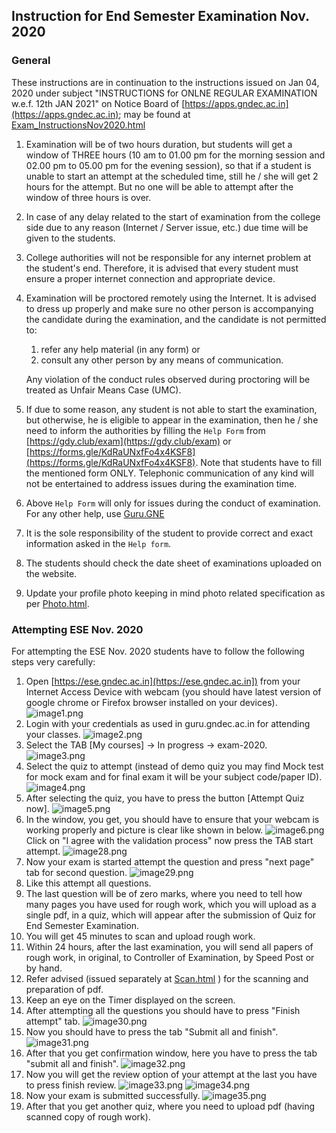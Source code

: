 ## Instruction for End Semester Examination Nov. 2020

### General

These instructions are in continuation to the instructions issued on Jan 04, 2020 under subject "INSTRUCTIONS for ONLNE REGULAR EXAMINATION w.e.f. 12th JAN 2021" on Notice Board of [https://apps.gndec.ac.in](https://apps.gndec.ac.in); may be found at [Exam_InstructionsNov2020.html](Exam_InstructionsNov2020.html)

1. Examination will be of two hours duration, but students will get a window of THREE hours (10 am to 01.00 pm for the morning session and 02.00 pm to 05.00 pm for the evening session), so that if a student is unable to start an attempt at the scheduled time, still he / she will get 2 hours for the attempt. But no one will be able to attempt after the window of three hours is over.
1. In case of any delay related to the start of examination from the college side due to any reason (Internet / Server issue, etc.) due time will be given to the students.
1. College authorities will not be responsible for any internet problem at the student's end. Therefore, it is advised that every student must ensure a proper internet connection and appropriate device.
1. Examination will be proctored remotely using the Internet. It is advised to dress up properly and make sure no other person is accompanying the candidate during the examination, and the candidate is not permitted to:
   1. refer any help material (in any form) or
   1. consult any other person by any means of communication.

   Any violation of the conduct rules observed during proctoring will be treated as Unfair Means Case (UMC).
1. If due to some reason, any student is not able to start the examination, but otherwise, he is eligible to appear in the examination, then he / she need to inform the authorities by filling the `Help Form` from [https://gdy.club/exam](https://gdy.club/exam) or [https://forms.gle/KdRaUNxfFo4x4KSF8](https://forms.gle/KdRaUNxfFo4x4KSF8). Note that students have to fill the mentioned form ONLY. Telephonic communication of any kind will not be entertained to address issues during the examination time.
1. Above `Help Form` will only for issues during the conduct of examination. For any other help, use [Guru.GNE]()
1. It is the sole responsibility of the student to provide correct and exact information asked in the `Help form`.
1. The students should check the date sheet of examinations uploaded on the website.
2. Update your profile photo keeping in mind photo related specification as per [Photo.html](Photo.html).

### Attempting ESE Nov. 2020

For attempting the ESE Nov. 2020 students have to follow the following steps very carefully:

1. Open [https://ese.gndec.ac.in](https://ese.gndec.ac.in]) from your Internet Access Device with webcam (you should have latest version of google chrome or Firefox browser installed on your devices).
![image1.png](Dec2020/media/image1.png)
1. Login with your credentials as used in guru.gndec.ac.in for attending your classes.
![image2.png](Dec2020/media/image2.png)
1. Select the TAB [My courses] -> In progress ->  exam-2020.
![image3.png](Dec2020/media/image3.png)
1. Select the quiz to attempt (instead of demo quiz you may find Mock test for mock exam and for final exam it will be your subject code/paper ID).
![image4.png](Dec2020/media/image4.png)
1. After selecting the quiz, you have to press the button [Attempt Quiz now].
![image5.png](Dec2020/media/image5.png)
1. In the window, you get, you should have to ensure that your webcam is working properly and picture is clear like shown in below.
![image6.png](Dec2020/media/image6.png)
Click on "I agree with the validation process" now press the TAB start attempt.
![image28.png](Dec2020/media/image28.png)
1. Now your exam is started attempt the question and press "next page" tab for second question.
![image29.png](Dec2020/media/image29.png)
1. Like this attempt all questions.
1. The last question will be of zero marks, where you need to tell how many pages you have used for rough work, which you will upload as a single pdf, in a quiz, which will appear after the submission of Quiz for End Semester Examination.
1. You will get 45 minutes to scan and upload rough work.
1. Within 24 hours, after the last examination, you will send all papers of rough work, in original, to Controller of Examination, by Speed Post or by hand.
1. Refer advised (issued separately at [Scan.html](Scan.html) ) for the scanning and preparation of pdf.
1. Keep an eye on the Timer displayed on the screen.
1. After attempting all the questions you should have to press "Finish attempt" tab.
![image30.png](Dec2020/media/image30.png)
1. Now you should have to press the tab "Submit all and finish".
![image31.png](Dec2020/media/image31.png)
1. After that you get confirmation window, here you have to press the tab "submit all and finish".
![image32.png](Dec2020/media/image32.png)
1. Now you will get the review option of your attempt at the last you have to press  finish review.
![image33.png](Dec2020/media/image33.png)
![image34.png](Dec2020/media/image34.png)
1. Now your exam is submitted successfully.
![image35.png](Dec2020/media/image35.png)
1.  After that you get another quiz, where you need to upload pdf (having scanned copy of rough work).
